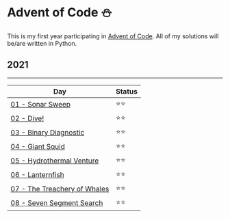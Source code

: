 # Advent of Code ⛄

This is my first year participating in [Advent of Code](https://www.adventofcode.com).
All of my solutions will be/are written in Python.

## 2021
---
| Day                                                                     | Status |
| ----------------------------------------------------------------------- | ------ |
| [01 - Sonar Sweep](https://www.adventofcode.com/2021/day/1)             | ⭐⭐     |
| [02 - Dive!](https://www.adventofcode.com/2021/day/2)                   | ⭐⭐     |
| [03 - Binary Diagnostic](https://www.adventofcode.com/2021/day/3)       | ⭐⭐     |
| [04 - Giant Squid](https://www.adventofcode.com/2021/day/4)             | ⭐⭐     |
| [05 - Hydrothermal Venture](https://www.adventofcode.com/2021/day/5)    | ⭐⭐     |
| [06 - Lanternfish](https://www.adventofcode.com/2021/day/6)             | ⭐⭐     |
| [07 - The Treachery of Whales](https://www.adventofcode.com/2021/day/7) | ⭐⭐     |
| [08 - Seven Segment Search](https://www.adventofcode.com/2021/day/8)    | ⭐⭐     |